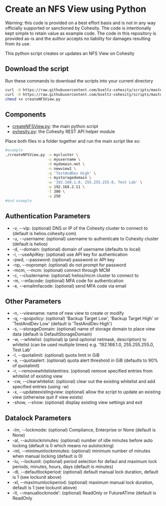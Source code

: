 # Create an NFS View using Python

Warning: this code is provided on a best effort basis and is not in any way officially supported or sanctioned by Cohesity. The code is intentionally kept simple to retain value as example code. The code in this repository is provided as-is and the author accepts no liability for damages resulting from its use.

This python script creates or updates an NFS View on Cohesity

## Download the script

Run these commands to download the scripts into your current directory

```bash
curl -O https://raw.githubusercontent.com/bseltz-cohesity/scripts/master/python/createNFSView/createNFSView.py
curl -O https://raw.githubusercontent.com/bseltz-cohesity/scripts/master/python/pyhesity.py
chmod +x createNFSView.py
```

## Components

* [createNFSView.py](https://raw.githubusercontent.com/bseltz-cohesity/scripts/master/python/createNFSView/createNFSView.py): the main python script
* [pyhesity.py](https://raw.githubusercontent.com/bseltz-cohesity/scripts/master/python/pyhesity/pyhesity.py): the Cohesity REST API helper module

Place both files in a folder together and run the main script like so:

```bash
#example
./createNFSView.py -v mycluster \
                   -u myusername \
                   -d mydomain.net \
                   -n newview1 \
                   -q 'TestAndDev High' \
                   -s mystoragedomain \
                   -w '192.168.1.0, 255.255.255.0, Test Lab' \
                   -w 192.168.2.11 \
                   -l 300 \
                   -a 250
#end example
```

## Authentication Parameters

* -v, --vip: (optional) DNS or IP of the Cohesity cluster to connect to (default is helios.cohesity.com)
* -u, --username: (optional) username to authenticate to Cohesity cluster (default is helios)
* -d, --domain: (optional) domain of username (defaults to local)
* -i, --useApiKey: (optional) use API key for authentication
* -pwd, --password: (optional) password or API key
* -np, --noprompt: (optional) do not prompt for password
* -mcm, --mcm: (optional) connect through MCM
* -c, --clustername: (optional) helios/mcm cluster to connect to
* -m, --mfacode: (optional) MFA code for authentication
* -e, --emailmfacode: (optional) send MFA code via email

## Other Parameters

* -n, --viewname: name of new view to create or modify
* -q, --qospolicy: (optional) 'Backup Target Low', 'Backup Target High' or 'TestAndDev Low' (default is 'TestAndDev High')
* -s, --storageDomain: (optional) name of storage domain to place view data (default is DefaultStorageDomain)
* -w, --whitelist: (optional) ip (and optional netmask, description) to whitelist (can be used multiple times) e.g. '192.168.1.0, 255.255.255.0, Test Lab'
* -l, --quotalimit: (optional) quota limit in GiB
* -a, --quotaalert: (optional) quota alert threshold in GiB (defaults to 90% of quotalimit)
* -r, --removewhitelistentries: (optional) remove specified entries from whitelist of existing view
* -cw, --clearwhitelist: (optional) clear out the existing whitelist and add specified entries (using -w)
* -x, --updateexistingview: (optional) allow the script to update an existing view (otherwise quit if view exists)
* -show, --show: (optional) display existing view settings and exit

## Datalock Parameters

* -lm, --lockmode: (optional) Compliance, Enterprise or None (default is None)
* -al, --autolockminutes: (optional) number of idle minutes before auto locking (default is 0 which means no autolocking)
* -ml, --minimumlockminutes: (optional) minimum number of minutes when manual locking (default is 0)
* -lu, --lockunit: (optional) period selection for defaul and maximum lock periods, minutes, hours, days (default is minutes)
* -dl, --defaultlockperiod: (optional) default manual lock duration, default is 1 (see lockunit above)
* -xl, --maximumlockperiod: (optional) maximum manual lock duration, default is 1 (see lockunit above)
* -lt, --manuallockmode': (optional) ReadOnly or FutureATime (default is ReadOnly
